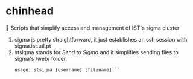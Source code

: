 # chinhead
:eggplant: Scripts that simplify access and management of IST's sigma cluster

1. sigma is pretty straightforward, it just establishes an ssh session with sigma.ist.utl.pt
2. stsigma stands for *Send to Sigma* and it simplifies sending files to sigma's /web/ folder. 
    ```
    usage: stsigma [username] [filename]```

    
